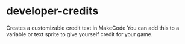 # developer-credits
Creates a customizable credit text in MakeCode
You can add this to a variable or text sprite to give yourself credit for your game.
